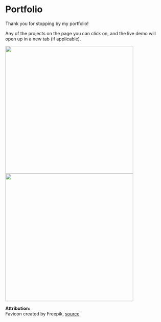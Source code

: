 # Portfolio

Thank you for stopping by my portfolio!  

Any of the projects on the page you can click on, and the live demo will open up in a new tab (if applicable).  



<img src="https://media.giphy.com/media/XSy1xJRqjbU9CL1rkC/giphy.gif" width="400" height="auto" />
<img src="https://media.giphy.com/media/kvQMBGIAjXI2A64Yt7/giphy.gif" width="400" height="auto" />


**Attribution:**  
Favicon created by Freepik, [source](https://www.flaticon.com/free-icons/code)